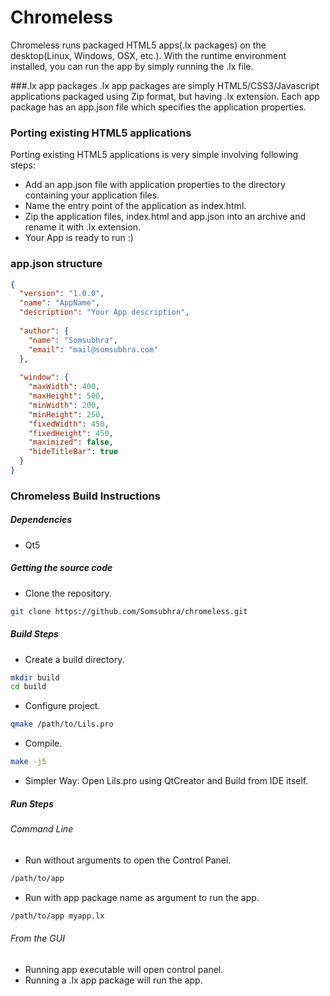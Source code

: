 Chromeless
====

Chromeless runs packaged HTML5 apps(.lx packages) on the desktop(Linux, Windows, OSX, etc.). With the runtime environment installed, you can run the app by simply running the .lx file.

###.lx app packages
.lx app packages are simply HTML5/CSS3/Javascript applications packaged using Zip format, but having .lx extension. Each app package has an app.json file which specifies the application properties.

### Porting existing HTML5 applications
Porting existing HTML5 applications is very simple involving following steps:
* Add an app.json file with application properties to the directory containing your application files.
* Name the entry point of the application as index.html.
* Zip the application files, index.html and app.json into an archive and rename it with .lx extension.
* Your App is ready to run :)

### app.json structure
```json
{
  "version": "1.0.0",
  "name": "AppName",
  "description": "Your App description",
  
  "author": {
    "name": "Somsubhra",
    "email": "mail@somsubhra.com"
  },
  
  "window": {
    "maxWidth": 400,
    "maxHeight": 500,
    "minWidth": 200,
    "minHeight": 250,
    "fixedWidth": 450,
    "fixedHeight": 450,
    "maximized": false,
    "hideTitleBar": true    
  }
}
```
### Chromeless Build Instructions

##### Dependencies
* Qt5

##### Getting the source code
* Clone the repository.
```sh
git clone https://github.com/Somsubhra/chromeless.git
```
##### Build Steps
* Create a build directory.
```sh
mkdir build
cd build
```

* Configure project.
```sh
qmake /path/to/Lils.pro
```

* Compile.
```sh
make -j5
```

* Simpler Way: Open Lils.pro using QtCreator and Build from IDE itself.

##### Run Steps
###### Command Line
* Run without arguments to open the Control Panel.
```sh
/path/to/app
```

* Run with app package name as argument to run the app.
```sh
/path/to/app myapp.lx
```

###### From the GUI
* Running app executable will open control panel.
* Running a .lx app package will run the app.
